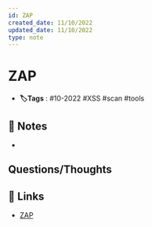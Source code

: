 ```yaml
---
id: ZAP
created_date: 11/10/2022
updated_date: 11/10/2022
type: note
---
```


#  ZAP
- **🏷️Tags** :  #10-2022 #XSS #scan #tools 

## 📝 Notes
- 


## Questions/Thoughts


## 🔗 Links
- [ZAP](https://owasp.org/www-project-zap/)